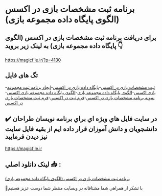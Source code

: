# برنامه ثبت مشخصات بازی در اکسس (الگوی پایگاه داده مجموعه بازی)

## برای دریافت برنامه ثبت مشخصات بازی در اکسس (الگوی پایگاه داده مجموعه بازی) به لینک زیر بروید 👇

https://magicfile.ir/?p=4130

## تگ های فایل

-[ثبت مشخصات بازی در اکسس](https://magicfile.ir/product/%d8%a8%d8%b1%d9%86%d8%a7%d9%85%d9%87-%d8%ab%d8%a8%d8%aa-%d9%85%d8%b4%d8%ae%d8%b5%d8%a7%d8%aa-%d8%a8%d8%a7%d8%b2%db%8c-%d8%af%d8%b1-%d8%a7%da%a9%d8%b3%d8%b3/)-[پایگاه داده بازی در اکسس](https://magicfile.ir/product/%d8%a8%d8%b1%d9%86%d8%a7%d9%85%d9%87-%d8%ab%d8%a8%d8%aa-%d9%85%d8%b4%d8%ae%d8%b5%d8%a7%d8%aa-%d8%a8%d8%a7%d8%b2%db%8c-%d8%af%d8%b1-%d8%a7%da%a9%d8%b3%d8%b3/)-[ایجاد برنامه ثبت مجموعه بازی اکسس](https://magicfile.ir/product/%d8%a8%d8%b1%d9%86%d8%a7%d9%85%d9%87-%d8%ab%d8%a8%d8%aa-%d9%85%d8%b4%d8%ae%d8%b5%d8%a7%d8%aa-%d8%a8%d8%a7%d8%b2%db%8c-%d8%af%d8%b1-%d8%a7%da%a9%d8%b3%d8%b3/)-[الگوی پایگاه داده مجموعه بازی](https://magicfile.ir/product/%d8%a8%d8%b1%d9%86%d8%a7%d9%85%d9%87-%d8%ab%d8%a8%d8%aa-%d9%85%d8%b4%d8%ae%d8%b5%d8%a7%d8%aa-%d8%a8%d8%a7%d8%b2%db%8c-%d8%af%d8%b1-%d8%a7%da%a9%d8%b3%d8%b3/)-[الگوی پایگاه داده مجموعه بازی اکسس](https://magicfile.ir/product/%d8%a8%d8%b1%d9%86%d8%a7%d9%85%d9%87-%d8%ab%d8%a8%d8%aa-%d9%85%d8%b4%d8%ae%d8%b5%d8%a7%d8%aa-%d8%a8%d8%a7%d8%b2%db%8c-%d8%af%d8%b1-%d8%a7%da%a9%d8%b3%d8%b3/)-[نمونه برنامه مشخصات بازی در اکسس](https://magicfile.ir/product/%d8%a8%d8%b1%d9%86%d8%a7%d9%85%d9%87-%d8%ab%d8%a8%d8%aa-%d9%85%d8%b4%d8%ae%d8%b5%d8%a7%d8%aa-%d8%a8%d8%a7%d8%b2%db%8c-%d8%af%d8%b1-%d8%a7%da%a9%d8%b3%d8%b3/)-[فرم ثبت در اکسس](https://magicfile.ir/product/%d8%a8%d8%b1%d9%86%d8%a7%d9%85%d9%87-%d8%ab%d8%a8%d8%aa-%d9%85%d8%b4%d8%ae%d8%b5%d8%a7%d8%aa-%d8%a8%d8%a7%d8%b2%db%8c-%d8%af%d8%b1-%d8%a7%da%a9%d8%b3%d8%b3/)-[فرم ثبت مشخصات بازی در اکسس](https://magicfile.ir/product/%d8%a8%d8%b1%d9%86%d8%a7%d9%85%d9%87-%d8%ab%d8%a8%d8%aa-%d9%85%d8%b4%d8%ae%d8%b5%d8%a7%d8%aa-%d8%a8%d8%a7%d8%b2%db%8c-%d8%af%d8%b1-%d8%a7%da%a9%d8%b3%d8%b3/)

## ✔️ در سايت فايل هاي ويژه اي براي برنامه نويسان طراحان دانشجويان و دانش آموزان قرار داده ايم از بقيه فايل سايت نيز ديدن فرماييد

https://magicfile.ir


## لينک دانلود اصلي 📥 :

[برنامه ثبت مشخصات بازی در اکسس (الگوی پایگاه داده مجموعه بازی)](https://magicfile.ir/product/%d8%a8%d8%b1%d9%86%d8%a7%d9%85%d9%87-%d8%ab%d8%a8%d8%aa-%d9%85%d8%b4%d8%ae%d8%b5%d8%a7%d8%aa-%d8%a8%d8%a7%d8%b2%db%8c-%d8%af%d8%b1-%d8%a7%da%a9%d8%b3%d8%b3/) 


🙏با تشکر از همراهي شما مشتاقانه در وبسایت منتظر شما دوست عزیز هستیم

